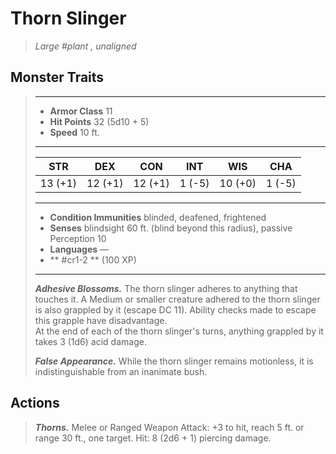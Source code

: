 # Thorn Slinger
>*Large #plant , unaligned*
## Monster Traits
>___
>- **Armor Class** 11
>- **Hit Points** 32 (5d10 + 5)
>- **Speed** 10 ft.
>___
>|STR|DEX|CON|INT|WIS|CHA|
>|:---:|:---:|:---:|:---:|:---:|:---:|
>|13 (+1)|12 (+1)|12 (+1)|1 (-5)|10 (+0)|1 (-5)|
>___
>- **Condition Immunities** blinded, deafened, frightened
>- **Senses** blindsight 60 ft. (blind beyond this radius), passive Perception 10
>- **Languages** —
>- ** #cr1-2 ** (100 XP)
>___
>***Adhesive Blossoms.*** The thorn slinger adheres to anything that touches it. A Medium or smaller creature adhered to the thorn slinger is also grappled by it (escape DC 11). Ability checks made to escape this grapple have disadvantage.  
>At the end of each of the thorn slinger's turns, anything grappled by it takes 3 (1d6) acid damage.  
>
>***False Appearance.*** While the thorn slinger remains motionless, it is indistinguishable from an inanimate bush.  
>
## Actions
>***Thorns.*** Melee  or Ranged Weapon Attack: +3 to hit, reach 5 ft. or range 30 ft., one target. Hit: 8 (2d6 + 1) piercing damage.